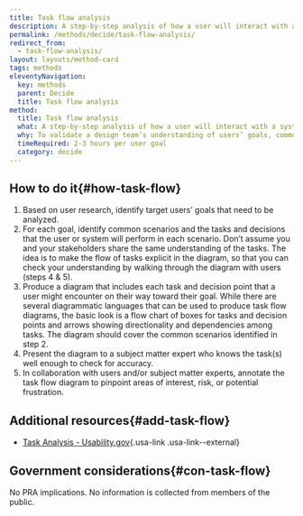 ```yaml
---
title: Task flow analysis
description: A step-by-step analysis of how a user will interact with a system in order to reach a goal. This analysis is documented in a diagram that traces a user's possible paths through sequences of tasks and decision points in pursuit of their goal. The tasks and decision points should represent steps taken by the user, as well as steps taken by the system.
permalink: /methods/decide/task-flow-analysis/
redirect_from:
  - task-flow-analysis/
layout: layouts/method-card
tags: methods
eleventyNavigation:
  key: methods
  parent: Decide
  title: Task flow analysis
method:
  title: Task flow analysis
  what: A step-by-step analysis of how a user will interact with a system in order to reach a goal. This analysis is documented in a diagram that traces a user’s possible paths through sequences of tasks and decision points in pursuit of their goal. The tasks and decision points should represent steps taken by the user, as well as steps taken by the system.
  why: To validate a design team’s understanding of users’ goals, common scenarios, and tasks, and to illustrate in a solution-agnostic way the overall flow of tasks through which a user progresses to accomplish a goal.  Task flow diagrams also help surface obstacles in the way of users achieving their goal.
  timeRequired: 2-3 hours per user goal
  category: decide
---
```


## How to do it{#how-task-flow}

1. Based on user research, identify target users’ goals that need to be analyzed.
1. For each goal, identify common scenarios and the tasks and decisions that the user or system will perform in each scenario. Don’t assume you and your stakeholders share the same understanding of the tasks. The idea is to make the flow of tasks explicit in the diagram, so that you can check your understanding by walking through the diagram with users (steps 4 & 5).
1. Produce a diagram that includes each task and decision point that a user might encounter on their way toward their goal. While there are several diagrammatic languages that can be used to produce task flow diagrams, the basic look is a flow chart of boxes for tasks and decision points and arrows showing directionality and dependencies among tasks. The diagram should cover the common scenarios identified in step 2.
1. Present the diagram to a subject matter expert who knows the task(s) well enough to check for accuracy.
1. In collaboration with users and/or subject matter experts, annotate the task flow diagram to pinpoint areas of interest, risk, or potential frustration.

<section class="method--section method--section--additional-resources" markdown="1">

## Additional resources{#add-task-flow}

- [Task Analysis - Usability.gov](https://www.usability.gov/how-to-and-tools/methods/task-analysis.html){.usa-link .usa-link--external}

</section>

<section class="method--section method--section--government-considerations" markdown="1" >

## Government considerations{#con-task-flow}

No PRA implications. No information is collected from members of the public.
</section>
